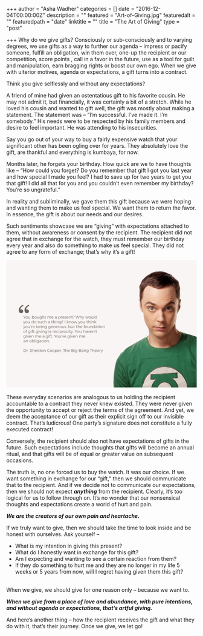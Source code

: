 +++
author = "Asha Wadher"
categories = []
date = "2016-12-04T00:00:00Z"
description = ""
featured = "Art-of-Giving.jpg"
featuredalt = ""
featuredpath = "date"
linktitle = ""
title = "The Art of Giving"
type = "post"

+++
Why do we give gifts? Consciously or sub-consciously and to varying degrees, we use gifts as a way to further our agenda – impress or pacify someone, fulfill an obligation, win them over, one-up the recipient or our competition, score points  , call in a favor in the future, use as a tool for guilt and manipulation, earn bragging rights or boost our own ego. When we give with ulterior motives, agenda or expectations, a gift turns into a contract.

Think you give selflessly and without any expectations?

A friend of mine had given an ostentatious gift to his favorite cousin. He may not admit it, but financially, it was certainly a bit of a stretch. While he loved his cousin and wanted to gift well, the gift was mostly about making a statement. The statement was – “I’m successful. I’ve made it. I’m somebody.” His needs were to be respected by his family members and desire to feel important. He was attending to his insecurities.

Say you go out of your way to buy a fairly expensive watch that your significant other has been ogling over for years. They absolutely love the gift, are thankful and everything is kumbaya, for now.

Months later, he forgets your birthday. How quick are we to have thoughts like – “How could you forget? Do you remember that gift I got you last year and how special I made you feel? I had to save up for two years to get you that gift! I did all that for you and you couldn’t even remember my birthday? You’re so ungrateful.”

In reality and subliminally, we gave them this gift because we were hoping and wanting them to make us feel special. We want them to return the favor. In
essence, the gift is about our needs and our desires.

Such sentiments showcase we are “giving” with expectations attached to them, without awareness or consent by the recipient. The recipient did not agree that in exchange for the watch, they must remember our birthday every year and also do something to make us feel special. They did not agree to any form of exchange; that’s why it’s a gift!

<img class="2x" src="/img/twiztedmyrtle/blog/sheldon-gift-giving.jpg"/>


These everyday scenarios are analogous to us holding the recipient accountable
to a contract they never knew existed. They were never given the opportunity to
accept or reject the terms of the agreement. And yet, we deem the acceptance of
our gift as their explicit sign off to our invisible contract. That’s ludicrous! One party’s signature does not constitute a fully executed contract!

Conversely, the recipient should also not have expectations of gifts in the future. Such expectations include thoughts that gifts will become an annual ritual, and that gifts will be of equal or greater value on subsequent occasions.

The truth is, no one forced us to buy the watch. It was our choice. If we want something in exchange for our “gift,” then we should communicate that to the recipient. And if we decide not to communicate our expectations, then we should
not expect <strong><em>anything</em></strong> from the recipient. Clearly, it’s too logical for us to follow through on. It’s no wonder that our nonsensical thoughts and expectations create a world of hurt and pain.

<strong><em>We are the creators of our own pain and heartache.</em></strong>

<p style="margin-bottom:0;">If we truly want to give, then we should take the time to look inside and be honest with ourselves. Ask yourself –</p>
<ul>
  <li>What is my intention in giving this present?</li>
  <li>What do I honestly want in exchange for this gift?</li>
  <li>Am I expecting and wanting to see a certain reaction from them?</li>
  <li>If they do something to hurt me and they are no longer in my life 5 weeks or 5 years from now, will I regret having given them this gift?</li>
</ul>
<br>
When we give, we should give for one reason only – because we want to.

<strong><em>When we give from a place of love and abundance, with pure intentions, and without agenda or expectations, that’s artful giving.</em></strong>

And here’s another thing – how the recipient receives the gift and what they do with it, that’s their journey. Once we give, we let go!

<br>
